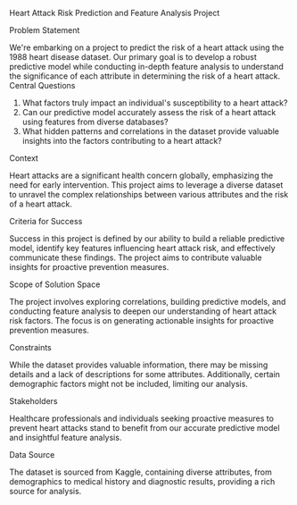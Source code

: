 Heart Attack Risk Prediction and Feature Analysis Project

 Problem Statement

We're embarking on a project to predict the risk of a heart attack using the 1988 heart disease dataset. Our primary goal is to develop a robust predictive model while conducting in-depth feature analysis to understand the significance of each attribute in determining the risk of a heart attack.
 Central Questions
1. What factors truly impact an individual's susceptibility to a heart attack?
2. Can our predictive model accurately assess the risk of a heart attack using features from diverse databases?
3. What hidden patterns and correlations in the dataset provide valuable insights into the factors contributing to a heart attack?

 Context

Heart attacks are a significant health concern globally, emphasizing the need for early intervention. This project aims to leverage a diverse dataset to unravel the complex relationships between various attributes and the risk of a heart attack.

Criteria for Success

Success in this project is defined by our ability to build a reliable predictive model, identify key features influencing heart attack risk, and effectively communicate these findings. The project aims to contribute valuable insights for proactive prevention measures.

 Scope of Solution Space

The project involves exploring correlations, building predictive models, and conducting feature analysis to deepen our understanding of heart attack risk factors. The focus is on generating actionable insights for proactive prevention measures.

Constraints

While the dataset provides valuable information, there may be missing details and a lack of descriptions for some attributes. Additionally, certain demographic factors might not be included, limiting our analysis.

 Stakeholders

Healthcare professionals and individuals seeking proactive measures to prevent heart attacks stand to benefit from our accurate predictive model and insightful feature analysis.

Data Source

The dataset is sourced from Kaggle, containing diverse attributes, from demographics to medical history and diagnostic results, providing a rich source for analysis.

